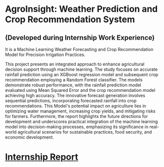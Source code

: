 # AgroInsight: Weather Prediction and Crop Recommendation System
## (Developed during Internship Work Experience)

It is a Machine Learning Weather Forecasting and Crop Recommendation Model for Precision Irrigation Practices. 

This project presents an integrated approach to enhance agricultural decision support through machine learning. The study focuses on accurate rainfall prediction using an XGBoost regression model and subsequent crop recommendation employing a Random Forest classifier. The models demonstrate robust performance, with the rainfall prediction model evaluated using Mean Squared Error and the crop recommendation model achieving high accuracy. The innovative forecast generation involves sequential predictions, incorporating forecasted rainfall into crop recommendations. This Model's potential impact on agriculture lies in optimizing water management, increasing crop yields, and mitigating risks for farmers. Furthermore, the report highlights the future directions for development and underscores  practical integration of the machine learning model into decision-making processes, emphasizing its significance in real-world agricultural scenarios for sustainable practices, food security, and economic development.

# [Internship Report](https://github.com/ManviNarang01/AngroInsight-Weather-Prediction-and-Crop-Recommendation-System/blob/main/Internship%20Report.pdf)
